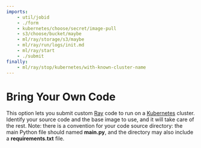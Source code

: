 ```yaml
---
imports:
    - util/jobid
    - ./form
    - kubernetes/choose/secret/image-pull
    - s3/choose/bucket/maybe
    - ml/ray/storage/s3/maybe
    - ml/ray/run/logs/init.md
    - ml/ray/start
    - ./submit
finally:
    - ml/ray/stop/kubernetes/with-known-cluster-name
---
```


# Bring Your Own Code

This option lets you submit custom [Ray](https://www.ray.io/) code to
run on a [Kubernetes](https://kubernetes.io/) cluster. Identify your
source code and the base image to use, and it will take care of the
rest. Note: there is a convention for your code source directory: the
main Python file should named **main.py**, and the directory may also
include a **requirements.txt** file.
